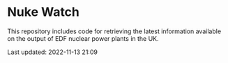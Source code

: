 # Nuke Watch

This repository includes code for retrieving the latest information available on the output of EDF nuclear power plants in the UK.

Last updated: 2022-11-13 21:09
